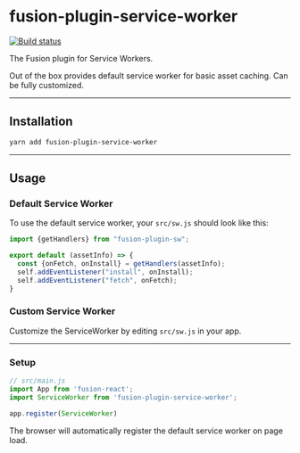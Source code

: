 # fusion-plugin-service-worker

[![Build status](https://badge.buildkite.com/176b20938d88e3b7836a9deb744a94d9e58626679d29b22e0f.svg?branch=master)](https://buildkite.com/uberopensource/fusion-plugin-service-worker)

The Fusion plugin for Service Workers.

Out of the box provides default service worker for basic asset caching. Can be fully customized.

---

## Installation

```sh
yarn add fusion-plugin-service-worker
```

---

## Usage

### Default Service Worker

To use the default service worker, your `src/sw.js` should look like this:

```js
import {getHandlers} from "fusion-plugin-sw";

export default (assetInfo) => {
  const {onFetch, onInstall} = getHandlers(assetInfo);
  self.addEventListener("install", onInstall);
  self.addEventListener("fetch", onFetch);
}
```

### Custom Service Worker

Customize the ServiceWorker by editing `src/sw.js` in your app.

---

### Setup
```js
// src/main.js
import App from 'fusion-react';
import ServiceWorker from 'fusion-plugin-service-worker';

app.register(ServiceWorker)
```

The browser will automatically register the default service worker on page load.
